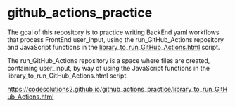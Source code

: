 # github_actions_practice

The goal of this repository is to practice writing BackEnd yaml workflows that process FrontEnd user_input, using the run_GitHub_Actions repository and JavaScript functions in the [library_to_run_GitHub_Actions.html](https://github.com/CodeSolutions2/github_actions_practice/blob/main/library_to_run_GitHub_Actions.html) script.

The run_GitHub_Actions repository is a space where files are created, containing user_input, by way of using the JavaScript functions in the library_to_run_GitHub_Actions.html script.


https://codesolutions2.github.io/github_actions_practice/library_to_run_GitHub_Actions.html
